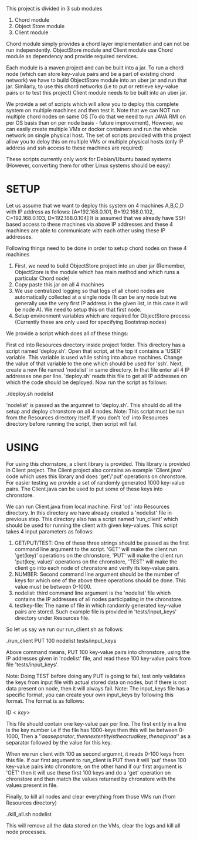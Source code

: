 This project is divided in 3 sub modules
1. Chord module
2. Object Store module
3. Client module

Chord module simply provides a chord layer implementation and can not
be run independently. ObjectStore module and Client module use Chord module as dependency
and provide required services.

Each module is a maven project and can be built into a jar. To run a chord node
(which can store key-value pairs and be a part of existing chord network) we have to build
ObjectStore module into an uber jar and run that jar. Similarly, to use this chord networks
(i.e to put or retrieve key-value pairs or to test this project) Client module needs to be
built into an uber jar.

We provide a set of scripts which will allow you to deploy this complete system on multiple 
machines and then test it. Note that we can NOT run multiple chord nodes on same 
OS (To do that we need to run JAVA RMI on per OS basis than on per node basis - future
improvement), However, we can easily create multiple VMs or docker containers and run the 
whole network on single physical host. The set of scripts provided with this project allow
you to deloy this on multiple VMs or multiple physical hosts (only IP address and ssh access
to these machines are required)

These scripts currently only work for Debian/Ubuntu based systems (However, converting them
for other Linux systems should be easy)

SETUP
======
Let us assume that we want to deploy this system on 4 machines A,B,C,D with IP address 
as follows:
[A=192.168.0.101, B=192.168.0.102, C=192.168.0.103, D=192.168.0.104] 
It is assumed that we already have SSH based access to these machines via above IP addresses and these 4 machines are able to communicate with each other using these IP addresses.

Following things need to be done in order to setup chord nodes on these 4 machines
1. First, we need to build ObjectStore project into an uber jar (Remember, ObjectStore is
the module which has main method and which runs a particular Chord node)
2. Copy paste this jar on all 4 machines
3. We use centralized logging so that logs of all chord nodes are automatically collected at
a single node (It can be any node but we generally use the very first IP address in the given
list, in this case it will be node A). We need to setup this on that first node.
4. Setup environment variables which are required for ObjectStore process (Currently these are
only used for specifying Bootstrap nodes)

We provide a script which does all of these things: 

First cd into Resources directory inside project folder. This directory has a script named
'deploy.sh'. Open that script, at the top it contains a 'USER' variable. This variable is 
used while sshing into above machines. Change the value of that variable to the one which
should be used for 'ssh'.
Next, create a new file named 'nodelist' in same directory. In that file enter all 4 IP addresses 
one per line. 'deploy.sh' reads this file to get all IP addresses on which the code should be 
deployed. 
Now run the script as follows:

./deploy.sh nodelist

'nodelist' is passed as the argumnet to 'deploy.sh'. This should do all the setup and deploy 
chronstore on all 4 nodes. Note: This script must be run from the Resources directory itself. 
If you don't 'cd' into Resources directory before running the script, then script will fail.


USING
========
For using this chornstore, a client library is provided. This library is provided in Client 
project. The Client project also contains an example 'Client.java' code which uses this library
and does 'get'/'put' operations on chronstore. For easier testing we provide a set of randomly 
generated 1000 key-value pairs. The Client.java can be used to put some of these keys into
chronstore. 

We can run Client.java from local machine. First 'cd' into Resources directory. In this directory
we have already created a 'nodelist' file in previous step. This directory also has a script named
'run_client' which should be used for running the client with given key-values. This script takes
4 input parameters as follows:
1. GET/PUT/TEST: One of these three strings should be passed as the first command line argument to
the script. 'GET' will make the client run 'get(key)' operations on the chronstore, 'PUT' will make
the client run 'put(key, value)' operations on the chronstore, 'TEST' will make the client go into
each node of chronstore and verify its key-value pairs. 
2. NUMBER: Second command line argument should be the number of keys for which one of the above 
three operations should be done. This value must be between 0-1000.
3. nodelist: third command line argument is the 'nodelist' file which contains the IP addresses of 
all nodes participating in the chronstore.
4. testkey-file: The name of file in which randomly generated key-value pairs are stored. 
Such example file is provided in 'tests/input_keys' directory under Resources file.

So let us say we run our run_client.sh as follows:

./run_client PUT 100 nodelist tests/input_keys

Above command means, PUT 100 key-value pairs into chronstore, using the IP addresses given in
'nodelist' file, and read these 100 key-value pairs from file 'tests/input_keys'.


Note: Doing TEST before doing any PUT is
going to fail, test only validates the keys from input file with actual stored data on nodes, but
if there is not data present on node, then it will always fail.
Note: The input_keys file has a specific format, you can create your own input_keys by following 
this format. The format is as follows:
  
ID$<key>$<value>

This file should contain one key-value pair per line. The first entity in a line is the key number
i.e if the file has 1000-keys then this will be between 0-1000, Then a '$' as a separator, then 
next entity is the actual key, then agina a '$' as a separator followed by the value for this key.

When we run client with 100 as second argumnt, it reads 0-100 keys from this file. If our first
argument to run_client is PUT then it will 'put' these 100 key-value pairs into chronstore, on 
the other hand if our first argument is 'GET' then it will use these first 100 keys and do a 
'get' operation on chronstore and then match the values returned by chronstore with the values
present in file.


Finally, to kill all nodes and clear everything from those VMs run (from Resources directory)

./kill_all.sh nodelist

This will remove all the data stored on the VMs, clear the logs and kill all node processes.